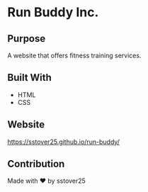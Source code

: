# Run Buddy Inc.

## Purpose
A website that offers fitness training services.

## Built With
* HTML
* CSS

## Website
https://sstover25.github.io/run-buddy/

## Contribution
Made with ❤️ by sstover25
